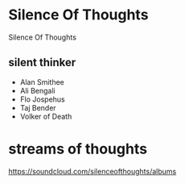 # Silence Of Thoughts
Silence Of Thoughts

## silent thinker
- Alan Smithee
- Ali Bengali
- Flo Jospehus
- Taj Bender
- Volker of Death

# streams of thoughts
https://soundcloud.com/silenceofthoughts/albums
